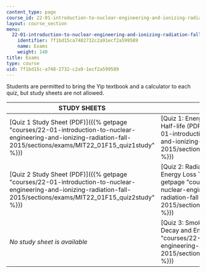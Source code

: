 ```yaml
---
content_type: page
course_id: 22-01-introduction-to-nuclear-engineering-and-ionizing-radiation-fall-2015
layout: course_section
menu:
  22-01-introduction-to-nuclear-engineering-and-ionizing-radiation-fall-2015:
    identifier: 7f1bd15ca7482732c2a91ecf2a599589
    name: Exams
    weight: 140
title: Exams
type: course
uid: 7f1bd15c-a748-2732-c2a9-1ecf2a599589
---
```


Students are permitted to bring the Yip textbook and a calculator to each quiz, but study sheets are not allowed.

| STUDY SHEETS | QUIZZES | SOLUTIONS |
| --- | --- | --- |
| [Quiz 1 Study Sheet (PDF)]({{% getpage "courses/22-01-introduction-to-nuclear-engineering-and-ionizing-radiation-fall-2015/sections/exams/MIT22_01F15_quiz1study" %}}) | [Quiz 1: Energetics, Radioactive Decay, Half-life (PDF)]({{% getpage "courses/22-01-introduction-to-nuclear-engineering-and-ionizing-radiation-fall-2015/sections/exams/MIT22_01F15_quiz1" %}}) | [Quiz 1 Solutions (PDF)]({{% getpage "courses/22-01-introduction-to-nuclear-engineering-and-ionizing-radiation-fall-2015/sections/exams/MIT22_01F15_quiz1_sol" %}}) |
| [Quiz 2 Study Sheet (PDF)]({{% getpage "courses/22-01-introduction-to-nuclear-engineering-and-ionizing-radiation-fall-2015/sections/exams/MIT22_01F15_quiz2study" %}}) | [Quiz 2: Radiation Interactions, Shielding, Energy Loss Through Matter (PDF)]({{% getpage "courses/22-01-introduction-to-nuclear-engineering-and-ionizing-radiation-fall-2015/sections/exams/MIT22_01F15_Quiz2" %}}) | No solutions are available |
| _No study sheet is available_ | [Quiz 3: Smoke Detectors, Radioactive Decay and Energetics (PDF)]({{% getpage "courses/22-01-introduction-to-nuclear-engineering-and-ionizing-radiation-fall-2015/sections/exams/MIT22_01F15_final" %}}) | [Quiz 3 Solutions (PDF)]({{% getpage "courses/22-01-introduction-to-nuclear-engineering-and-ionizing-radiation-fall-2015/sections/exams/MIT22_01F15_final_sol" %}})